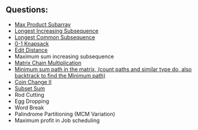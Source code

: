 ## Questions:
- [Max Product Subarray](./maxProductSubarray.md)
- [Longest Increasing Subsequence](./LIS.md)
- [Longest Common Subsequence](./LCS.md)
- [0-1 Knapsack](./0-1Knapsack.md)
- [Edit Distance](./editDistance.md)
- Maximum sum increasing subsequence
- [Matrix Chain Multiplication](./mcm.md)
- [Minimum sum path in the matrix, (count paths and similar type do, also backtrack to find the Minimum path)](./minPathSum.md)
- [Coin Change II](./coinChange.md)
- [Subset Sum](./subsetSum.md)
- Rod Cutting
- Egg Dropping
- Word Break
- Palindrome Partitioning (MCM Variation)
- Maximum profit in Job scheduling

